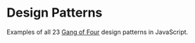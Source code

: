 # Design Patterns

Examples of all 23 [Gang of Four](https://en.wikipedia.org/wiki/Design_Patterns) design patterns in JavaScript.